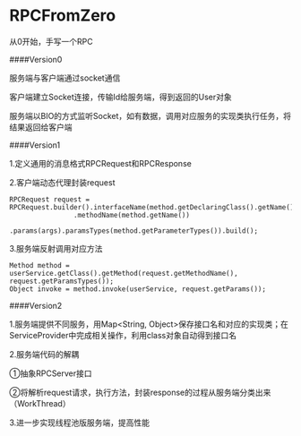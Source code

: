 # RPCFromZero
从0开始，手写一个RPC

####Version0

服务端与客户端通过socket通信

客户端建立Socket连接，传输Id给服务端，得到返回的User对象

服务端以BIO的方式监听Socket，如有数据，调用对应服务的实现类执行任务，将结果返回给客户端

####Version1

1.定义通用的消息格式RPCRequest和RPCResponse

2.客户端动态代理封装request

    RPCRequest request = RPCRequest.builder().interfaceName(method.getDeclaringClass().getName())
                    .methodName(method.getName())
                    .params(args).paramsTypes(method.getParameterTypes()).build();

3.服务端反射调用对应方法

    Method method = userService.getClass().getMethod(request.getMethodName(), request.getParamsTypes());
    Object invoke = method.invoke(userService, request.getParams());

####Version2

1.服务端提供不同服务，用Map<String, Object>保存接口名和对应的实现类；在ServiceProvider中完成相关操作，利用class对象自动得到接口名

2.服务端代码的解耦

①抽象RPCServer接口

②将解析request请求，执行方法，封装response的过程从服务端分类出来（WorkThread）

3.进一步实现线程池版服务端，提高性能







